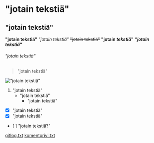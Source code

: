 # "jotain tekstiä"

## "jotain tekstiä"



**"jotain tekstiä"**
*"jotain tekstiä"*
~~"jotain tekstiä"~~
**"jotain _tekstiä_"**
***"jotain tekstiä"***

###### "jotain tekstiä"

>"jotain tekstiä"

!["jotain tekstiä"](https://i.stack.imgur.com/t3qWG.png)

1. "jotain tekstiä"
   - "jotain tekstiä"
     - "jotain tekstiä"


- [x] "jotain tekstiä"
- [x] "jotain tekstiä"
- [ ] "jotain tekstiä?"

[gitlog.txt](https://github.com/harakanvarvas/ot_harjoitustyo/blob/master/laskarit/viikko1/gitlog.txt)
[komentorivi.txt](https://github.com/harakanvarvas/ot_harjoitustyo/blob/master/laskarit/viikko1/komentorivi.txt)
